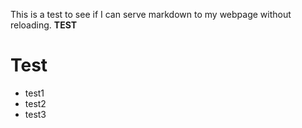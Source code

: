 This is a test to see if I can serve markdown to my webpage without reloading.
**TEST**
# Test

* test1
* test2
* test3


